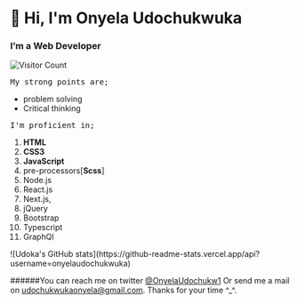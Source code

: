 <h1>👋 Hi, I'm Onyela Udochukwuka</h1>

### I’m a Web Developer

![Visitor Count](https://profile-counter.glitch.me/onyelaudochukwuka/count.svg)
<pre>My strong points are;</pre>
<ul>
  <li>problem solving</li>
  <li>Critical thinking</li>
  </ul>
<pre>I'm proficient in;</pre>
<ol>
  <li><b>HTML</b></li>
  <li><b>CSS3</b></li>
  <li><b>JavaScript</b></li>
  <li>pre-processors[<b>Scss</b>]</li>
  <li>Node.js</li>
  <li>React.js</li>
<li>Next.js,</li>
  <li>jQuery</li>
  <li>Bootstrap</li>
  <li>Typescript</li>
  <li>GraphQl</li>
  </ol>
![Udoka's GitHub stats](https://github-readme-stats.vercel.app/api?username=onyelaudochukwuka)

######You can reach me on twitter <a href="https://twitter.com/OnyelaUdochukw1">@OnyelaUdochukw1</a> Or send me a mail on <a href="udochukwukaonyela@gmail.com">udochukwukaonyela@gmail.com</a>.
Thanks for your time ^_^.

<!---
Onyelaudochukwuka/Onyelaudochukwuka is a ✨ special ✨ repository because its `README.md` (this file) appears on your GitHub profile.
You can click the Preview link to take a look at your changes.
--->
